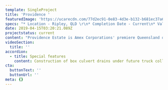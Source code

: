 ```yaml
---
template: SingleProject
title: 'Providence '
featuredImage: 'https://ucarecdn.com/77d2ec91-0e83-4d3e-b132-b681ec37a6a4/'
specs: "* Location - Ripley, QLD \r\n* Completion Date - Current\n* Value - $25 Million\n* Client - Okeland Communities (formerly Amex Corporation)"
date: 2019-04-15T03:20:21.089Z
projectstatus: current
content: "Providence Estate is Amex Corporations' premiere Queensland development in the busy Ripley Valley. The Providence site is\r\n\n670ha of land which will eventually hold around 7,000 homes.\r\n\nTo date, SEE Civil has completed around 27 stages at Providence combining both urban residential and retail developments  as well as major upgrades to existing road infrastructure and associated service.\r\n\nSEE Civil has delivered around 700 residential lots to sale in Providence so far."
videoSection:
  title: ''
accordion:
  - title: Special features
    content: Construction of box culvert drains under future truck collector road
cta:
  buttonText: ''
  buttonUrl: ''
meta: {}
---
```


